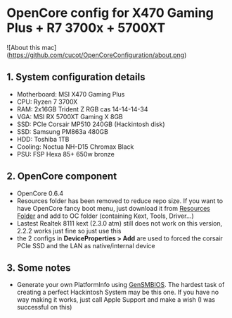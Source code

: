 # OpenCore config for X470 Gaming Plus + R7 3700x + 5700XT 
![About this mac]
(https://github.com/cucot/OpenCoreConfiguration/about.png)
## 1. System configuration details
* Motherboard: MSI X470 Gaming Plus
* CPU: Ryzen 7 3700X
* RAM: 2x16GB Trident Z RGB cas 14-14-14-34
* VGA: MSI RX 5700XT Gaming X 8GB
* SSD: PCIe Corsair MP510 240GB (Hackintosh disk)
* SSD: Samsung PM863a 480GB
* HDD: Toshiba 1TB
* Cooling: Noctua NH-D15 Chromax Black
* PSU: FSP Hexa 85+ 650w bronze
## 2. OpenCore component
* OpenCore 0.6.4
* Resources folder has been removed to reduce repo size. If you want to have OpenCore fancy boot menu, just download it from [Resources Folder](https://github.com/acidanthera/OcBinaryData) and add to OC folder (containing Kext, Tools, Driver...)
* Lastest Realtek 8111 kext (2.3.0 atm)  still does not work on this version, 2.2.2 works just fine so just use this 
* the 2 configs in **DeviceProperties > Add** are used to forced the corsair PCIe SSD and the LAN as native/internal device
## 3. Some notes
* Generate your own PlatformInfo using [GenSMBIOS](https://github.com/corpnewt/GenSMBIOS). The hardest task of creating a perfect Hackintosh System may be this one. If you have no way making it works, just call Apple Support and make a wish (I was successful on this) 
